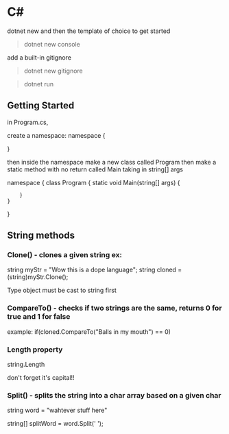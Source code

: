 # C#

dotnet new and then the template of choice to get started

> dotnet new console 


add a built-in gitignore
> dotnet new gitignore


> dotnet run

## Getting Started 
in Program.cs,

create a namespace:
namespace <whatever> 
{

}


then inside the namespace make a new class called Program
then make a static method with no return called Main taking in string[] args

namespace <whatever> 
{
    class Program
    {
        static void Main(string[] args)
        {

        }
    }
}


## String methods
### Clone() - clones a given string ex:
 
string myStr = "Wow this is a dope language";
string cloned = (string)myStr.Clone();

Type object must be cast to string first



### CompareTo() - checks if two strings are the same, returns 0 for true and 1 for false

example:
 if(cloned.CompareTo("Balls in my mouth") == 0)


### Length property
string.Length

don't forget it's capital!!



### Split() - splits the string into a char array based on a given char

string word = "wahtever stuff here"

string[] splitWord = word.Split(' ');







